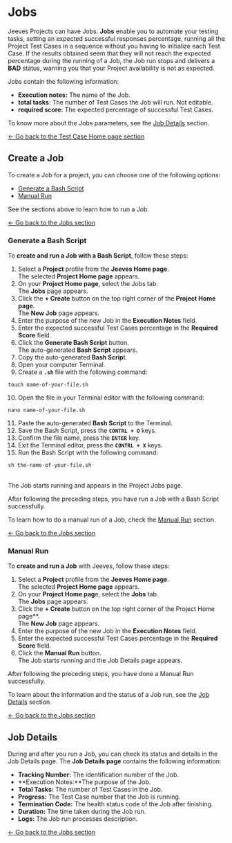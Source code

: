 # Jobs
Jeeves Projects can have Jobs. **Jobs** enable you to automate your testing tasks, setting an expected successful responses percentage, running all the Project Test Cases in a sequence without you having to initialize each Test Case. If the results obtained seem that they will not reach the expected percentage during the running of a Job, the Job run stops and delivers a **BAD** status, warning you that your Project availability is not as expected. 

Jobs contain the following information: 

* **Execution notes:** The name of the Job.
* **total tasks**: The number of Test Cases the Job will run. Not editable.
* **required score:** The expected percentage of successful Test Cases.

To know more about the Jobs parameters, see the [Job Details](#job-details) section.

<a href="#test-case-home-page" class="go-back"> ← Go back to the Test Case Home page section </a>


## Create a Job
To create a Job for a project, you can choose one of the following options:

* [Generate a Bash Script](#generate-a-bash-script)
* [Manual Run](#manual-run)

See the sections above to learn how to run a Job.

<a href="#jobs" class="go-back"> ← Go back to the Jobs section </a>

### Generate a Bash Script
To **create and run a Job with a Bash Script**, follow these steps:

1. Select a **Project** profile from the **Jeeves Home page**.
</br>The selected **Project Home page** appears.
2. On your **Project Home page**, select the Jobs tab.
</br>The **Jobs** page appears.
3. Click the **+ Create** button on the top right corner of the **Project Home page**.
</br>The **New Job** page appears.
4. Enter the purpose of the new Job in the **Execution Notes** field. 
5. Enter the expected successful Test Cases percentage in the **Required Score** field.
6. Click the **Generate Bash Script** button.
</br>The auto-generated **Bash Script** appears.
7. Copy the auto-generated **Bash Scrip**t.
8. Open your computer Terminal.
9. Create a **`.sh`** file with the following command:
```
touch name-of-your-file.sh
```

10. Open the file in your Terminal editor with the following command:
```
nano name-of-your-file.sh
```

11. Paste the auto-generated **Bash Script** to the Terminal.
12. Save the Bash Script, press the **`CONTRL + O`** keys.
13. Confirm the file name, press the **`ENTER`** key.
14. Exit the Terminal editor, press the **`CONTRL + X`** keys.
15. Run the Bash Script with the following command:
```
sh the-name-of-your-file.sh
```

</br>The Job starts running and appears in the Project Jobs page.

<aside class="success"> After following the preceding steps, you have run a Job with a Bash Script successfully. 
</aside>

To learn how to do a manual run of a Job, check the [Manual Run](#manual-run) section.

<a href="#jobs" class="go-back"> ← Go back to the Jobs section </a>

### Manual Run
To **create and run a Job** with Jeeves, follow these steps:

1. Select a **Project** profile from the **Jeeves Home page**.
</br>The selected **Project Home page** appears.
2. On your **Project Home pag**e, select the **Jobs** tab.
</br>The **Jobs** page appears.
3. Click the **+ Create** button on the top right corner of the Project Home page**.
</br>The **New Job** page appears.
4. Enter the purpose of the new Job in the **Execution Notes** field. 
5. Enter the expected successful Test Cases percentage in the **Required Score** field.
6. Click the **Manual Run** button.
</br>The Job starts running and the Job Details page appears.

<aside class="success">After following the preceding steps, you have done a Manual Run successfully. 
</aside>

To learn about the information and the status of a Job run, see the [Job Details](#job-details) section.

<a href="#jobs" class="go-back"> ← Go back to the Jobs section </a>

## Job Details
During and after you run a Job, you can check its status and details in the Job Details page.  The **Job Details page** contains the following information:

* **Tracking Number:** The identification number of the Job.
* **Execution Notes:**The purpose of the Job.
* **Total Tasks:** The number of Test Cases in the Job.
* **Progress:** The Test Case number that the Job is running.
* **Termination Code:** The health status code of the Job after finishing.
* **Duration:** The time taken during the Job run.
* **Logs:** The Job run processes description. 

<a href="#jobs" class="go-back"> ← Go back to the Jobs section </a>